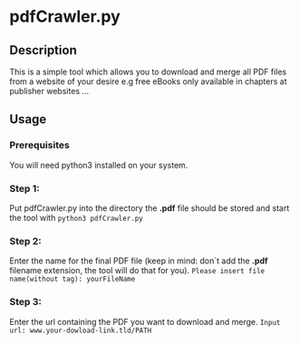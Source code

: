 # pdfCrawler.py
## Description
This is a simple tool which allows you to download and merge all PDF files from a website of your desire e.g free eBooks only available in chapters at publisher websites ...
## Usage
### Prerequisites
You will need python3 installed on your system.
### Step 1:
Put pdfCrawler.py into the directory the **.pdf** file should be stored and start the tool with
`python3 pdfCrawler.py`
### Step 2:
Enter the name for the final PDF file (keep in mind: don´t add the **.pdf** filename extension, the tool will do that for you).
`Please insert file name(without tag): yourFileName`
### Step 3:
Enter the url containing the PDF you want to download and merge.
`Input url: www.your-dowload-link.tld/PATH`
